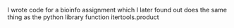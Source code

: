 I wrote code for a bioinfo assignment which I later found out does the same thing as the python library function itertools.product